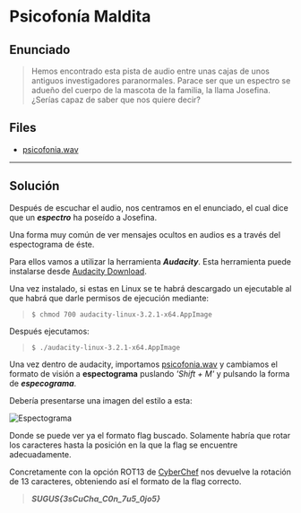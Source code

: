 # Psicofonía Maldita

## Enunciado

> Hemos encontrado esta pista de audio entre unas cajas de unos antiguos investigadores paranormales. Parace ser que un espectro se adueño del cuerpo de la mascota de la familia, la llama Josefina. 
¿Serías capaz de saber que nos quiere decir?

## Files

- [psicofonia.wav](https://github.com/ZeN1xX/ctf-writeups/blob/main/sugus-ctf/Psicofonia-Maldita/psicofonia.wav)

---

## Solución

Después de escuchar el audio, nos centramos en el enunciado, el cual dice que un ***espectro*** ha poseído a Josefina.

Una forma muy común de ver mensajes ocultos en audios es a través del espectograma de éste.

Para ellos vamos a utilizar la herramienta ***Audacity***. Esta herramienta puede instalarse desde [Audacity Download](https://www.audacityteam.org/download/).

Una vez instalado, si estas en Linux se te habrá descargado un ejecutable al que habrá que darle permisos de ejecución mediante:

>     $ chmod 700 audacity-linux-3.2.1-x64.AppImage

Después ejecutamos:

>     $ ./audacity-linux-3.2.1-x64.AppImage

Una vez dentro de audacity, importamos [psicofonia.wav](https://github.com/ZeN1xX/ctf-writeups/blob/main/sugus-ctf/Psicofonia-Maldita/psicofonia.wav) y cambiamos el formato de visión a **espectograma** puslando *'Shift + M'* y pulsando la forma de ***especograma***.

Debería presentarse una imagen del estilo a esta:

![Espectograma](https://user-images.githubusercontent.com/114481026/223090866-030385fa-af74-4197-963e-2f4c797632ea.png)

Donde se puede ver ya el formato flag buscado. Solamente habría que rotar los caracteres hasta la posición en la que la flag se encuentre adecuadamente.

Concretamente con la opción ROT13 de [CyberChef](https://gchq.github.io/CyberChef/)
nos devuelve la rotación de 13 caracteres, obteniendo así el formato de la flag correcto.

> ***SUGUS{3sCuCha_C0n_7u5_0jo5}***
